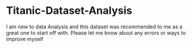 # Titanic-Dataset-Analysis
I am new to data Analysis and this dataset was recommended to me as a great one to start off with.
Please let me know about any errors or ways to improve myself
